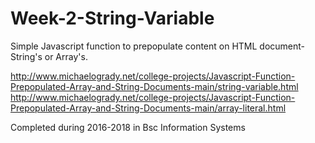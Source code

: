 # Week-2-String-Variable
Simple Javascript function to prepopulate content on HTML document- String's or Array's.


http://www.michaelogrady.net/college-projects/Javascript-Function-Prepopulated-Array-and-String-Documents-main/string-variable.html
http://www.michaelogrady.net/college-projects/Javascript-Function-Prepopulated-Array-and-String-Documents-main/array-literal.html

Completed during 2016-2018 in Bsc Information Systems
